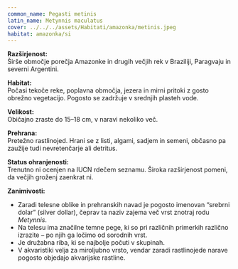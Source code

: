 ```yaml
---
common_name: Pegasti metinis
latin_name: Metynnis maculatus
cover: ../../../assets/Habitati/amazonka/metinis.jpeg
habitat: amazonka/si
---
```

**Razširjenost:**  
Širše območje porečja Amazonke in drugih večjih rek v Braziliji, Paragvaju in severni Argentini.

**Habitat:**  
Počasi tekoče reke, poplavna območja, jezera in mirni pritoki z gosto obrežno vegetacijo. Pogosto se zadržuje v srednjih plasteh vode.

**Velikost:**  
Običajno zraste do 15–18 cm, v naravi nekoliko več.

**Prehrana:**  
Pretežno rastlinojed. Hrani se z listi, algami, sadjem in semeni, občasno pa zaužije tudi nevretenčarje ali detritus.

**Status ohranjenosti:**  
Trenutno ni ocenjen na IUCN rdečem seznamu. Široka razširjenost pomeni, da večjih groženj zaenkrat ni.

**Zanimivosti:**  
- Zaradi telesne oblike in prehranskih navad je pogosto imenovan “srebrni dolar” (silver dollar), čeprav ta naziv zajema več vrst znotraj rodu *Metynnis*.  
- Na telesu ima značilne temne pege, ki so pri različnih primerkih različno izrazite – po njih ga ločimo od sorodnih vrst.  
- Je družabna riba, ki se najbolje počuti v skupinah.  
- V akvaristiki velja za miroljubno vrsto, vendar zaradi rastlinojede narave pogosto objedajo akvarijske rastline.

